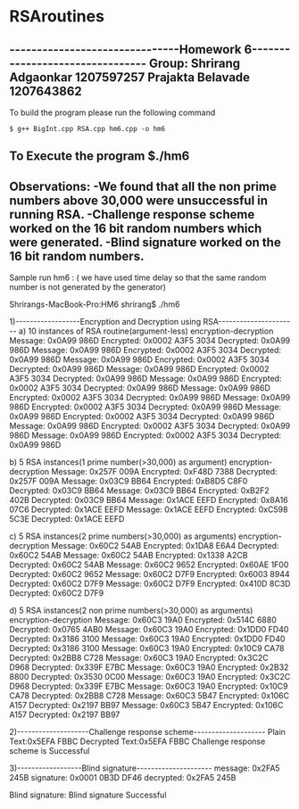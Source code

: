 # RSAroutines

-------------------------------Homework 6--------------------------------
Group:
Shrirang Adgaonkar  1207597257
Prajakta Belavade   1207643862
--------------------------------------------------------------------------
To build the program please run the following command

    $ g++ BigInt.cpp RSA.cpp hm6.cpp -o hm6

To Execute the program
    $./hm6
-----------------------------------------------------------------------
Observations:
-We found that all the non prime numbers above 30,000 were unsuccessful in running RSA.
-Challenge response scheme worked on the 16 bit random numbers which were generated.
-Blind signature worked on the 16 bit random numbers.
--------------------------------------------------------------------------
Sample run hm6 : ( we have used time delay so that the same random number is not generated by the generator)

Shrirangs-MacBook-Pro:HM6 shrirang$ ./hm6

1)------------------Encryption and Decryption using RSA----------------------
a) 10 instances of RSA routine(argument-less) encryption-decryption
Message: 0x0A99 986D 		Encrypted: 0x0002 A3F5 3034 		Decrypted: 0x0A99 986D 
Message: 0x0A99 986D 		Encrypted: 0x0002 A3F5 3034 		Decrypted: 0x0A99 986D 
Message: 0x0A99 986D 		Encrypted: 0x0002 A3F5 3034 		Decrypted: 0x0A99 986D 
Message: 0x0A99 986D 		Encrypted: 0x0002 A3F5 3034 		Decrypted: 0x0A99 986D 
Message: 0x0A99 986D 		Encrypted: 0x0002 A3F5 3034 		Decrypted: 0x0A99 986D 
Message: 0x0A99 986D 		Encrypted: 0x0002 A3F5 3034 		Decrypted: 0x0A99 986D 
Message: 0x0A99 986D 		Encrypted: 0x0002 A3F5 3034 		Decrypted: 0x0A99 986D 
Message: 0x0A99 986D 		Encrypted: 0x0002 A3F5 3034 		Decrypted: 0x0A99 986D 
Message: 0x0A99 986D 		Encrypted: 0x0002 A3F5 3034 		Decrypted: 0x0A99 986D 
Message: 0x0A99 986D 		Encrypted: 0x0002 A3F5 3034 		Decrypted: 0x0A99 986D 

b) 5 RSA instances(1 prime number(>30,000) as argument) encryption-decryption 
Message: 0x257F 009A 		Encrypted: 0xF48D 7388 		Decrypted: 0x257F 009A 
Message: 0x03C9 BB64 		Encrypted: 0xB8D5 C8F0 		Decrypted: 0x03C9 BB64 
Message: 0x03C9 BB64 		Encrypted: 0xB2F2 402B 		Decrypted: 0x03C9 BB64 
Message: 0x1ACE EEFD 		Encrypted: 0x8A16 07C6 		Decrypted: 0x1ACE EEFD 
Message: 0x1ACE EEFD 		Encrypted: 0xC598 5C3E 		Decrypted: 0x1ACE EEFD 

c) 5 RSA instances(2 prime numbers(>30,000) as arguments) encryption-decryption 
Message: 0x60C2 54AB 	Encrypted: 0x1DA8 E6A4 	Decrypted: 0x60C2 54AB 
Message: 0x60C2 54AB 	Encrypted: 0x1338 A2CB 	Decrypted: 0x60C2 54AB 
Message: 0x60C2 9652 	Encrypted: 0x60AE 1F00 	Decrypted: 0x60C2 9652 
Message: 0x60C2 D7F9 	Encrypted: 0x6003 8944 	Decrypted: 0x60C2 D7F9 
Message: 0x60C2 D7F9 	Encrypted: 0x410D 8C3D 	Decrypted: 0x60C2 D7F9 

d) 5 RSA instances(2 non prime numbers(>30,000) as arguments) encryption-decryption 
Message: 0x60C3 19A0 	Encrypted: 0x514C 6880 	Decrypted: 0x0765 4AB0 
Message: 0x60C3 19A0 	Encrypted: 0x1DD0 FD40 	Decrypted: 0x3186 3100 
Message: 0x60C3 19A0 	Encrypted: 0x1DD0 FD40 	Decrypted: 0x3186 3100 
Message: 0x60C3 19A0 	Encrypted: 0x10C9 CA78 	Decrypted: 0x2BB8 C728 
Message: 0x60C3 19A0 	Encrypted: 0x3C2C D968 	Decrypted: 0x339F E7BC 
Message: 0x60C3 19A0 	Encrypted: 0x2B32 8800 	Decrypted: 0x3530 0C00 
Message: 0x60C3 19A0 	Encrypted: 0x3C2C D968 	Decrypted: 0x339F E7BC 
Message: 0x60C3 19A0 	Encrypted: 0x10C9 CA78 	Decrypted: 0x2BB8 C728 
Message: 0x60C3 5B47 	Encrypted: 0x106C A157 	Decrypted: 0x2197 BB97 
Message: 0x60C3 5B47 	Encrypted: 0x106C A157 	Decrypted: 0x2197 BB97 

2)--------------------Challenge response scheme--------------------
Plain Text:0x5EFA FBBC 	Decrypted Text:0x5EFA FBBC 
Challenge response scheme is Successful

3)------------------Blind signature---------------------
message: 0x2FA5 245B 	signature: 0x0001 0B3D DF46 	decrypted: 0x2FA5 245B 

Blind signature: Blind signature Successful




